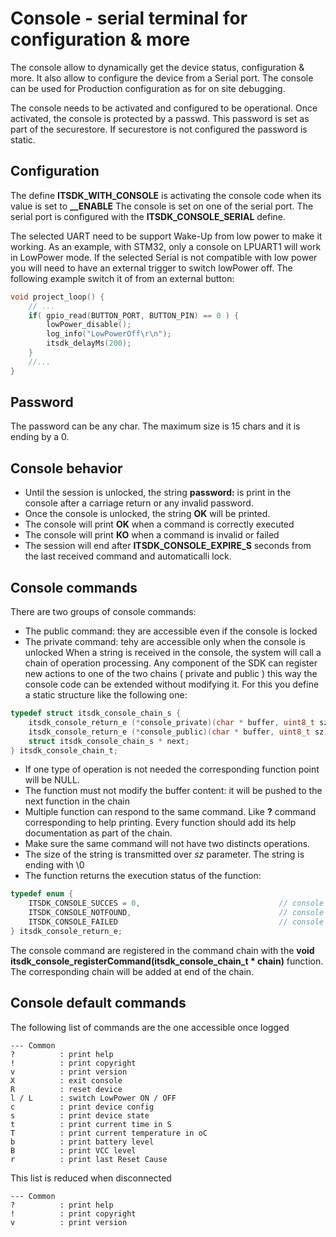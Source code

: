 # Console - serial terminal for configuration & more

The console allow to dynamically get the device status, configuration & more. It also allow to configure the device from a Serial port. The console can be used for Production configuration as for on site debugging.

The console needs to be activated and configured to be operational. Once activated, the console is protected by a passwd. This password is set as part of the securestore. If securestore is not configured the password is static.

## Configuration
The define **ITSDK_WITH_CONSOLE** is activating the console code when its value is set to **__ENABLE**
The console is set on one of the serial port. The serial port is configured with the **ITSDK_CONSOLE_SERIAL** define. 

The selected UART need to be support Wake-Up from low power to make it working. As an example, with STM32, only a console on LPUART1 will work in LowPower mode. If the selected Serial is not compatible with low power you will need to have an external trigger to switch lowPower off.
The following example switch it of from an external button:

```C
void project_loop() {
	// ...
	if( gpio_read(BUTTON_PORT, BUTTON_PIN) == 0 ) {
		lowPower_disable();
		log_info("LowPowerOff\r\n");
		itsdk_delayMs(200);
	}
	//...
}
```

## Password
The password can be any char. The maximum size is 15 chars and it is ending by a 0.


## Console behavior
- Until the session is unlocked, the string __password:__ is print in the console after a carriage return or any invalid password.
- Once the console is unlocked, the string __OK__ will be printed.
- The console will print __OK__ when a command is correctly executed
- The console will print __KO__ when a command is invalid or failed
- The session will end after **ITSDK_CONSOLE_EXPIRE_S** seconds from the last received command and automaticalli lock. 

## Console commands
There are two groups of console commands:
* The public command: they are accessible even if the console is locked
* The private command: tehy are accessible only when the console is unlocked
When a string is received in the console, the system will call a chain of operation processing. Any component of the SDK can register new actions to one of the two chains ( private and public ) this way the console code can be extended without modifying it. For this you define a static structure like the following one:

```C
typedef struct itsdk_console_chain_s {
	itsdk_console_return_e (*console_private)(char * buffer, uint8_t sz);	// function to proceed operations when console is unlocked
	itsdk_console_return_e (*console_public)(char * buffer, uint8_t sz);	// function to proceed operation whatever
	struct itsdk_console_chain_s * next;									// next in chain
} itsdk_console_chain_t;
```

- If one type of operation is not needed the corresponding function point will be NULL.
- The function must not modify the buffer content: it will be pushed to the next function in the chain
- Multiple function can respond to the same command. Like **?** command corresponding to help printing. Every function should add its help documentation as part of the chain. 
- Make sure the same command will not have two distincts operations.
- The size of the string is transmitted over _sz_ parameter. The string is ending with \0
- The function returns the execution status of the function:

```C
typedef enum {
	ITSDK_CONSOLE_SUCCES = 0,								// console command proceed with success
	ITSDK_CONSOLE_NOTFOUND,									// console command corresponding to no operation
	ITSDK_CONSOLE_FAILED									// console command corresponding to an operation but failed
} itsdk_console_return_e;
```

The console command are registered in the command chain with the **void itsdk_console_registerCommand(itsdk_console_chain_t * chain)** function. The corresponding chain will be added at end of the chain.

## Console default commands
The following list of commands are the one accessible once logged
```
--- Common
?          : print help
!          : print copyright
v          : print version
X          : exit console
R          : reset device
l / L      : switch LowPower ON / OFF
c          : print device config
s          : print device state
t          : print current time in S
T          : print current temperature in oC
b          : print battery level
B          : print VCC level
r          : print last Reset Cause
```

This list is reduced when disconnected
```
--- Common
?          : print help
!          : print copyright
v          : print version
```



